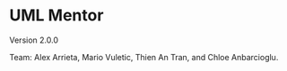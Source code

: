 # UML Mentor

Version 2.0.0

Team: Alex Arrieta, Mario Vuletic, Thien An Tran, and Chloe Anbarcioglu.
